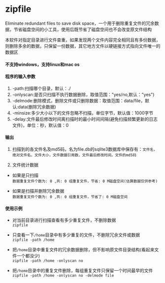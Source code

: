# zipfile
Eliminate redundant files to save disk space，一个用于删除重复文件的冗余数据，节省磁盘空间的小工具，使用后既节省了磁盘空间也不会改变原文件结构

本软件对指定目录进行文件查重，如果发现两个文件内容完全相同且有多份数据，则删除多余的数据，只保留一份数据，其它地方文件以硬链接方式指向文件唯一的数据区

#### 不支持windows，支持linux和mac os

#### 程序的输入参数
1. -path:扫描哪个目录，默认：./
2. -onlyscan:是否只扫描不执行数据删除，取值范围："yes/no,默认："yes")
3. -delmode:删除模式，删除文件或只删除数据：取值范围：data/file，默认:data(删除冗余数据)
4. -minsize:多少大小以下的文件忽略不扫描，单位字节，默认值：1000字节
5. -delay:文件最后修改时间离扫描时的最小时间间隔(避免扫描频繁更新的日志文件)，单位：秒，默认值：0

#### 输出
1. 扫描到的各文件名及md5码，名为file.db的sqlite3数据库中保存有：`文件名，绝对文件名，文件大小，文件数据引用数，文件最后修改时间，文件的md5码`

2. 文件统计数据  
+ 如果是只扫描  
`数据重复文件个数为: 0 ,共: 0 组重复文件，节省: 0 M磁盘空间(估算数据仅供参考)`  

+ 如果是扫描并删除冗余数据  
`数据重复文件个数为: 0 ,共: 0 组重复文件，节省了: 0 M磁盘空间`

#### 使用示例
+ 对当前目录进行扫描查看有多少重复文件，不删除数据  
` zipfile `

+ 只查看一下`/home`目录中有多少重复的文件，不删除冗余文件或数据  
`zipfile -path /home`

+ 把`/home`目录中重复文件的冗余数据删除，但不影响原文件目录结构(看起来文件一个都没少)  
`zipfile -path /home -onlyscan no`

+ 把`/home`目录中的重复文件删除，每组重复文件只保留一个时间最早的文件    
`zipfile -path /home -onlyscan no -delmode file`
